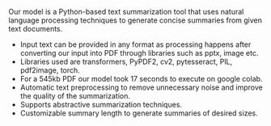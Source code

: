 Our model is a Python-based text summarization tool that uses natural language processing techniques to generate concise summaries from given text documents.

- Input text can be provided in any format as processing happens after converting our input into PDF through libraries such as pptx, image etc.
- Libraries used are transformers, PyPDF2, cv2, pytesseract, PIL, pdf2image, torch.
- For a 545kb PDF our model took 17 seconds to execute on google colab.
- Automatic text preprocessing to remove unnecessary noise and improve the quality of the summarization.
- Supports abstractive summarization techniques.
- Customizable summary length to generate summaries of desired sizes.

